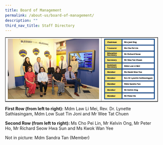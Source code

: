 ```yaml
---
title: Board of Management
permalink: /about-us/board-of-management/
description: ""
third_nav_title: Staff Directory
---
```

<table style="border-collapse: collapse; width: 100%;" border="1">
<tbody>
<tr>
<td style="width: 63%;"><img src="/images/bom1.jpg"></td>
<td style="width: 37%;"><img src="/images/bom2.jpg"></td>
</tr>
</tbody>
</table>
<p><strong>First Row (from left to right):</strong> Mdm Law Li Mei, Rev. Dr. Lynette Sathiasingam, Mdm Low Suat Tin Joni and Mr Wee Tat Chuen</p>
<p><strong>Second Row (from left to right):&nbsp;</strong>Ms Cho Pei Lin, Mr Kelvin Ong, Mr Peter Ho, Mr Richard Seow Hwa Sun and Ms Kwok Wan Yee</p>
<p>Not in picture: Mdm Sandra Tan (Member)</p>